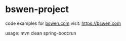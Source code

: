 # bswen-project
code examples for [bswen.com](https://bswen.com) 
visit: https://bswen.com

usage:
mvn clean spring-boot:run
